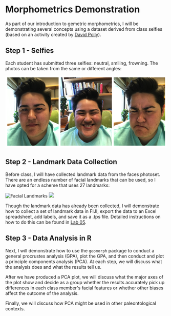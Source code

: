 # Morphometrics Demonstration

As part of our introduction to gemetric morphometrics, I will be demonstrating several concepts using a dataset derived from class selfies (based on an activity created by [David Polly](http://www.indiana.edu/~g562/)). 

## Step 1 - Selfies

Each student has submitted three selfies: neutral, smiling, frowning. The photos can be taken from the same or different angles:

![Faces Fig01](/Images/Faces_Fig1.png)

## Step 2 - Landmark Data Collection

Before class, I will have collected landmark data from the faces photoset. There are an endless number of facial landmarks that can be used, so I have opted for a scheme that uses 27 landmarks:

![Facial Landmarks](https://docs.microsoft.com/en-us/azure/cognitive-services/face/images/landmarks.1.jpg) <img src="https://github.com/robyndahl/AdvancedPaleobiology/blob/master/Images/Landmarks.png?raw=true" width="250">

Though the landmark data has already been collected, I will demonstrate how to collect a set of landmark data in FIJI, export the data to an Excel spreadsheet, add labels, and save it as a .tps file. Detailed instructions on how to do this can be found in [Lab 05](/Labs/Lab05.md).

## Step 3 - Data Analysis in R

Next, I will demonstrate how to use the `geomorph` package to conduct a general procrustes analysis (GPA), plot the GPA, and then conduct and plot a principle components analysis (PCA). At each step, we will discuss what the analysis does and what the results tell us.

After we have produced a PCA plot, we will discuss what the major axes of the plot show and decide as a group whether the results accurately pick up differences in each class member's facial features or whether other biases affect the outcome of the analysis.

Finally, we will discuss how PCA might be used in other paleontological contexts.
